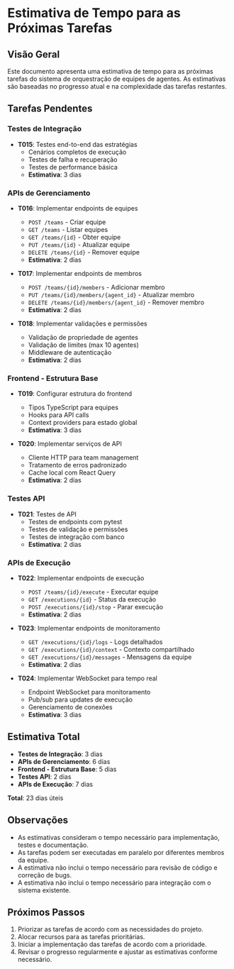 # Estimativa de Tempo para as Próximas Tarefas

## Visão Geral

Este documento apresenta uma estimativa de tempo para as próximas tarefas do sistema de orquestração de equipes de agentes. As estimativas são baseadas no progresso atual e na complexidade das tarefas restantes.

## Tarefas Pendentes

### Testes de Integração

- **T015**: Testes end-to-end das estratégias
  - Cenários completos de execução
  - Testes de falha e recuperação
  - Testes de performance básica
  - **Estimativa**: 3 dias

### APIs de Gerenciamento

- **T016**: Implementar endpoints de equipes
  - `POST /teams` - Criar equipe
  - `GET /teams` - Listar equipes
  - `GET /teams/{id}` - Obter equipe
  - `PUT /teams/{id}` - Atualizar equipe
  - `DELETE /teams/{id}` - Remover equipe
  - **Estimativa**: 2 dias

- **T017**: Implementar endpoints de membros
  - `POST /teams/{id}/members` - Adicionar membro
  - `PUT /teams/{id}/members/{agent_id}` - Atualizar membro
  - `DELETE /teams/{id}/members/{agent_id}` - Remover membro
  - **Estimativa**: 2 dias

- **T018**: Implementar validações e permissões
  - Validação de propriedade de agentes
  - Validação de limites (max 10 agentes)
  - Middleware de autenticação
  - **Estimativa**: 2 dias

### Frontend - Estrutura Base

- **T019**: Configurar estrutura do frontend
  - Tipos TypeScript para equipes
  - Hooks para API calls
  - Context providers para estado global
  - **Estimativa**: 3 dias

- **T020**: Implementar serviços de API
  - Cliente HTTP para team management
  - Tratamento de erros padronizado
  - Cache local com React Query
  - **Estimativa**: 2 dias

### Testes API

- **T021**: Testes de API
  - Testes de endpoints com pytest
  - Testes de validação e permissões
  - Testes de integração com banco
  - **Estimativa**: 2 dias

### APIs de Execução

- **T022**: Implementar endpoints de execução
  - `POST /teams/{id}/execute` - Executar equipe
  - `GET /executions/{id}` - Status da execução
  - `POST /executions/{id}/stop` - Parar execução
  - **Estimativa**: 2 dias

- **T023**: Implementar endpoints de monitoramento
  - `GET /executions/{id}/logs` - Logs detalhados
  - `GET /executions/{id}/context` - Contexto compartilhado
  - `GET /executions/{id}/messages` - Mensagens da equipe
  - **Estimativa**: 2 dias

- **T024**: Implementar WebSocket para tempo real
  - Endpoint WebSocket para monitoramento
  - Pub/sub para updates de execução
  - Gerenciamento de conexões
  - **Estimativa**: 3 dias

## Estimativa Total

- **Testes de Integração**: 3 dias
- **APIs de Gerenciamento**: 6 dias
- **Frontend - Estrutura Base**: 5 dias
- **Testes API**: 2 dias
- **APIs de Execução**: 7 dias

**Total**: 23 dias úteis

## Observações

- As estimativas consideram o tempo necessário para implementação, testes e documentação.
- As tarefas podem ser executadas em paralelo por diferentes membros da equipe.
- A estimativa não inclui o tempo necessário para revisão de código e correção de bugs.
- A estimativa não inclui o tempo necessário para integração com o sistema existente.

## Próximos Passos

1. Priorizar as tarefas de acordo com as necessidades do projeto.
2. Alocar recursos para as tarefas prioritárias.
3. Iniciar a implementação das tarefas de acordo com a prioridade.
4. Revisar o progresso regularmente e ajustar as estimativas conforme necessário.